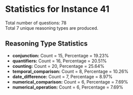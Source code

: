# Statistics for Instance 41<br/>
Total number of questions: 78<br/>
Total 7 unique reasoning types are produced.<br/>
## Reasoning Type Statistics<br/>
- **conjunction:** Count = 15, Percentage = 19.23%<br/>
- **quantifiers:** Count = 16, Percentage = 20.51%<br/>
- **counting:** Count = 20, Percentage = 25.64%<br/>
- **temporal_comparison:** Count = 8, Percentage = 10.26%<br/>
- **date_difference:** Count = 7, Percentage = 8.97%<br/>
- **numerical_comparison:** Count = 6, Percentage = 7.69%<br/>
- **numerical_operation:** Count = 6, Percentage = 7.69%<br/>
